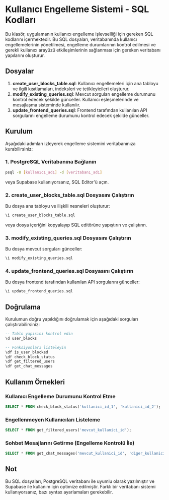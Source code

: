 # Kullanıcı Engelleme Sistemi - SQL Kodları

Bu klasör, uygulamanın kullanıcı engelleme işlevselliği için gereken SQL kodlarını içermektedir. Bu SQL dosyaları, veritabanında kullanıcı engellemelerinin yönetilmesi, engelleme durumlarının kontrol edilmesi ve gerekli kullanıcı arayüzü etkileşimlerinin sağlanması için gereken veritabanı yapılarını oluşturur.

## Dosyalar

1. **create_user_blocks_table.sql**: Kullanıcı engellemeleri için ana tabloyu ve ilgili kısıtlamaları, indeksleri ve tetikleyicileri oluşturur.
2. **modify_existing_queries.sql**: Mevcut sorguları engelleme durumunu kontrol edecek şekilde günceller. Kullanıcı eşleşmelerinde ve mesajlaşma sisteminde kullanılır.
3. **update_frontend_queries.sql**: Frontend tarafından kullanılan API sorgularını engelleme durumunu kontrol edecek şekilde günceller.

## Kurulum

Aşağıdaki adımları izleyerek engelleme sistemini veritabanınıza kurabilirsiniz:

### 1. PostgreSQL Veritabanına Bağlanın

```bash
psql -U [kullanıcı_adı] -d [veritabanı_adı]
```

veya Supabase kullanıyorsanız, SQL Editor'ü açın.

### 2. create_user_blocks_table.sql Dosyasını Çalıştırın

Bu dosya ana tabloyu ve ilişkili nesneleri oluşturur:

```sql
\i create_user_blocks_table.sql
```

veya dosya içeriğini kopyalayıp SQL editörüne yapıştırın ve çalıştırın.

### 3. modify_existing_queries.sql Dosyasını Çalıştırın

Bu dosya mevcut sorguları günceller:

```sql
\i modify_existing_queries.sql
```

### 4. update_frontend_queries.sql Dosyasını Çalıştırın

Bu dosya frontend tarafından kullanılan API sorgularını günceller:

```sql
\i update_frontend_queries.sql
```

## Doğrulama

Kurulumun doğru yapıldığını doğrulamak için aşağıdaki sorguları çalıştırabilirsiniz:

```sql
-- Tablo yapısını kontrol edin
\d user_blocks

-- Fonksiyonları listeleyin
\df is_user_blocked
\df check_block_status
\df get_filtered_users
\df get_chat_messages
```

## Kullanım Örnekleri

### Kullanıcı Engelleme Durumunu Kontrol Etme

```sql
SELECT * FROM check_block_status('kullanici_id_1', 'kullanici_id_2');
```

### Engellenmeyen Kullanıcıları Listeleme

```sql
SELECT * FROM get_filtered_users('mevcut_kullanici_id');
```

### Sohbet Mesajlarını Getirme (Engelleme Kontrolü İle)

```sql
SELECT * FROM get_chat_messages('mevcut_kullanici_id', 'diger_kullanici_id');
```

## Not

Bu SQL dosyaları, PostgreSQL veritabanı ile uyumlu olarak yazılmıştır ve Supabase ile kullanım için optimize edilmiştir. Farklı bir veritabanı sistemi kullanıyorsanız, bazı syntax ayarlamaları gerekebilir. 
